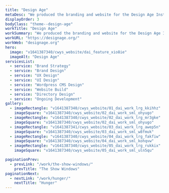 ```yaml
---
title: "Design Age"
metaDesc: "We produced the branding and website for the Design Age Institute, a joint venture between The Royal College of Art, The Design Museum, Oxford University and Research England, forming the UK’s national strategic unit for design and the healthy ageing economy."
displayOrder: 3
bodyClass: "theme--design-age"
workTitle: "Design Age"
workSummary: "We produced the branding and website for the Design Age Institute, a joint venture between The Royal College of Art, The Design Museum, Oxford University and Research England, forming the UK’s national strategic unit for design and the healthy ageing economy."
workURL: "https://designage.org/"
workWeb: "designage.org"
hero:
  image: "v1641387340/cwys_website/dai_feature_xio8ie"
  imageAlt: "Design Age"
servicesList:
  - service: "Brand Strategy"
  - service: "Brand Design"
  - service: "UX Design"
  - service: "UI Design"
  - service: "Wordpress CMS Design"
  - service: "Website Build"
  - service: "Directory Design"
  - service: "Ongoing Development"
gallery:
  - imageRectangle: "v1641387340/cwys_website/01_dai_work_lrg_kkihhz"
    imageSquare: "v1641387340/cwys_website/02_dai_work_sml_ohyugo"
  - imageRectangle: "v1641387340/cwys_website/02_dai_work_lrg_mr3gke"
    imageSquare: "v1641387340/cwys_website/02_dai_work_sml_ohyugo"
  - imageRectangle: "v1641387341/cwys_website/03_dai_work_lrg_awep5n"
    imageSquare: "v1641387340/cwys_website/03_dai_work_sml_w8fmuk"
  - imageRectangle: "v1641387340/cwys_website/04_dai_work_lrg_fakfiw"
    imageSquare: "v1641387340/cwys_website/04_dai_work_sml_kohqvw"
  - imageRectangle: "v1641387340/cwys_website/05_dai_work_lrg_rukkix"
    imageSquare: "v1641387340/cwys_website/05_dai_work_sml_uln5qu"

paginationPrev:
  - prevLink: "/work/the-show-windows/"
    prevTitle: "The Show Windows"
paginationNext:
  - nextLink: "/work/hunger/"
    nextTitle: "Hunger"
---
```

